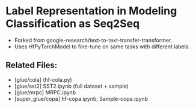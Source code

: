 # Label Representation in Modeling Classification as Seq2Seq

- Forked from google-research/text-to-text-transfer-transformer.
- Uses HfPyTorchModel to fine-tune on same tasks with different labels.

## Related Files:
- [glue/cola] (hf-cola.py)
- [glue/sst2] SST2.ipynb (full dataset + sample)
- [glue/mrpc] MRPC.ipynb
- [super_glue/copa] hf-copa.ipynb, Sample-copa.ipynb

